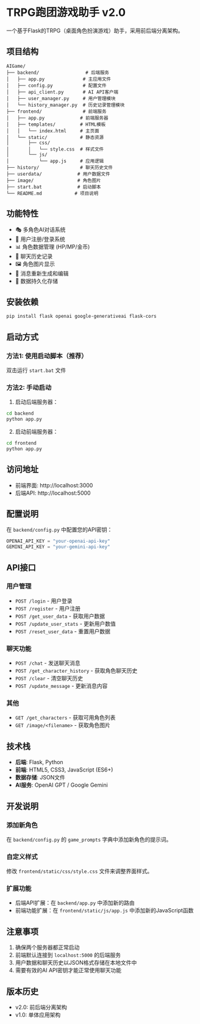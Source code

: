 # TRPG跑团游戏助手 v2.0

一个基于Flask的TRPG（桌面角色扮演游戏）助手，采用前后端分离架构。

## 项目结构

```
AIGame/
├── backend/                 # 后端服务
│   ├── app.py              # 主应用文件
│   ├── config.py           # 配置文件
│   ├── api_client.py       # AI API客户端
│   ├── user_manager.py     # 用户管理模块
│   └── history_manager.py  # 历史记录管理模块
├── frontend/               # 前端服务
│   ├── app.py             # 前端服务器
│   ├── templates/         # HTML模板
│   │   └── index.html     # 主页面
│   └── static/            # 静态资源
│       ├── css/
│       │   └── style.css  # 样式文件
│       └── js/
│           └── app.js     # 应用逻辑
├── history/               # 聊天历史文件
├── userdata/             # 用户数据文件
├── image/                # 角色图片
├── start.bat             # 启动脚本
└── README.md            # 项目说明
```

## 功能特性

- 🎭 多角色AI对话系统
- 👤 用户注册/登录系统
- 📊 角色数据管理 (HP/MP/金币)
- 💬 聊天历史记录
- 🖼️ 角色图片显示
- 🔄 消息重新生成和编辑
- 💾 数据持久化存储

## 安装依赖

```bash
pip install flask openai google-generativeai flask-cors
```

## 启动方式

### 方法1: 使用启动脚本（推荐）
双击运行 `start.bat` 文件

### 方法2: 手动启动

1. 启动后端服务器：
```bash
cd backend
python app.py
```

2. 启动前端服务器：
```bash
cd frontend
python app.py
```

## 访问地址

- 前端界面: http://localhost:3000
- 后端API: http://localhost:5000

## 配置说明

在 `backend/config.py` 中配置您的API密钥：

```python
OPENAI_API_KEY = "your-openai-api-key"
GEMINI_API_KEY = "your-gemini-api-key"
```

## API接口

### 用户管理
- `POST /login` - 用户登录
- `POST /register` - 用户注册
- `POST /get_user_data` - 获取用户数据
- `POST /update_user_stats` - 更新用户数值
- `POST /reset_user_data` - 重置用户数据

### 聊天功能
- `POST /chat` - 发送聊天消息
- `POST /get_character_history` - 获取角色聊天历史
- `POST /clear` - 清空聊天历史
- `POST /update_message` - 更新消息内容

### 其他
- `GET /get_characters` - 获取可用角色列表
- `GET /image/<filename>` - 获取角色图片

## 技术栈

- **后端**: Flask, Python
- **前端**: HTML5, CSS3, JavaScript (ES6+)
- **数据存储**: JSON文件
- **AI服务**: OpenAI GPT / Google Gemini

## 开发说明

### 添加新角色

在 `backend/config.py` 的 `game_prompts` 字典中添加新角色的提示词。

### 自定义样式

修改 `frontend/static/css/style.css` 文件来调整界面样式。

### 扩展功能

- 后端API扩展：在 `backend/app.py` 中添加新的路由
- 前端功能扩展：在 `frontend/static/js/app.js` 中添加新的JavaScript函数

## 注意事项

1. 确保两个服务器都正常启动
2. 前端默认连接到 `localhost:5000` 的后端服务
3. 用户数据和聊天历史以JSON格式存储在本地文件中
4. 需要有效的AI API密钥才能正常使用聊天功能

## 版本历史

- v2.0: 前后端分离架构
- v1.0: 单体应用架构
